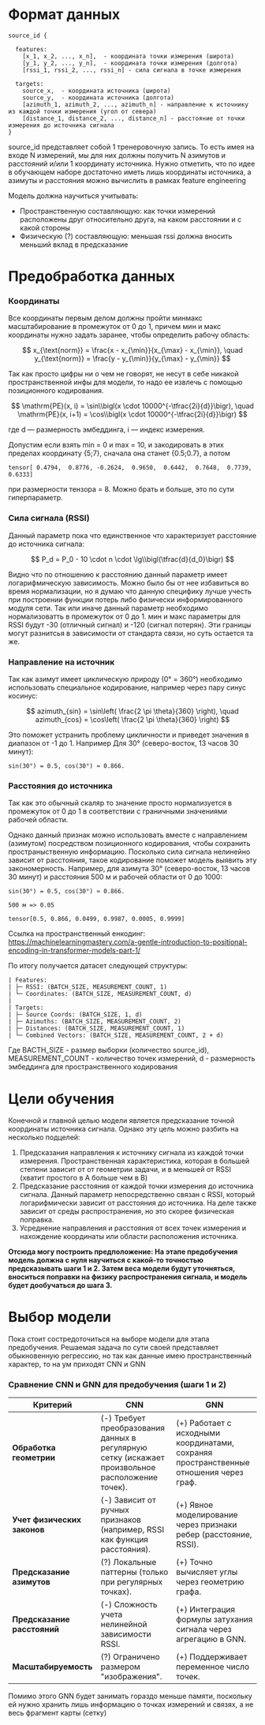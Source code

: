 # Формат данных
    source_id { 
  
      features:
        [x_1, x_2, ..., x_n],  - координата точки измерения (широта)
        [y_1, y_2, ..., y_n],  - координата точки измерения (долгота)
        [rssi_1, rssi_2, ..., rssi_n] - сила сигнала в точке измерения
    
      targets:
        source_x,  - координата источника (широта)
        source_y,  - координата источника (долгота)
        [azimuth_1, azimuth_2, ..., azimuth_n] - направление к источнику из каждой точки измерения (угол от севера)
        [distance_1, distance_2, ..., distance_n] - расстояние от точки измерения до источника сигнала
    }

source_id представляет собой 1 тренеровочную запись. То есть имея на входе N измерений, мы для них должны получить N азимутов и расстояний и/или 1 координату источника. 
Нужно отметить, что по идее в обучающем наборе достаточно иметь лишь координаты источника, а азимуты и расстояния можно вычислить в рамках feature engineering

Модель должна научиться учитывать:
- Пространственную составляющую: как точки измерений расположены друг относительно друга, на каком расстоянии и с какой стороны
- Физическую (?) составляющую: меньшая rssi должна вносить меньший вклад в предсказание


# Предобработка данных

### Координаты

Все координаты первым делом должны пройти минмакс масштабирование в промежуток от 0 до 1, причем мин и макс координаты нужно задать заранее, чтобы определить рабочу область:

$$
x_{\text{norm}} = \frac{x - x_{\min}}{x_{\max} - x_{\min}}, \quad
y_{\text{norm}} = \frac{y - y_{\min}}{y_{\max} - y_{\min}}
$$

Так как просто цифры ни о чем не говорят, не несут в себе никакой пространственной инфы для модели, то надо ее извлечь с помощью позиционного кодирования.

$$
\mathrm{PE}(x, i) = \sin\\bigl(x \cdot 10000^{-\tfrac{2i}{d}}\bigr), \quad
\mathrm{PE}(x, i+1) = \cos\\bigl(x \cdot 10000^{-\tfrac{2i}{d}}\bigr)
$$

где d — размерность эмбеддинга, i — индекс измерения.

Допустим если взять min = 0 и max = 10, и закодировать в этих пределах координату {5;7}, сначала она станет {0.5;0.7}, а потом 
          
    tensor[ 0.4794,  0.8776, -0.2624,  0.9650,  0.6442,  0.7648,  0.7739,  0.6333]

при размерности тензора = 8. Можно брать и больше, это по сути гиперпараметр.


### Сила сигнала (RSSI)

Данный параметр пока что единственное что характеризует расстояние до источника сигнала:

$$
P_d = P_0 - 10 \cdot n \cdot \lg\\bigl(\tfrac{d}{d_0}\bigr)
$$

Видно что по отношению к расстоянию данный параметр имеет логарифмическую зависимость. Можно было бы от нее избавиться во время нормализации, но я думаю что данную специфику лучше учесть при построении функции потерь либо физически информированного модуля сети. 
Так или иначе данный параметр необходимо нормализоватть в промежуток от 0 до 1. мин и макс параметры для RSSI будут -30 (отличный сигнал) и -120 (сигнал потерян). Эти границы могут разнитсья в зависимости от стандарта связи, но суть остается та же.

### Направление на источник

Так как азимут имеет циклическую природу (0° = 360°) необходимо использовать специальное кодирование, например через пару синус косинус:

$$
azimuth_{sin} = \sin\left( \frac{2 \pi \theta}{360} \right), \quad
azimuth_{cos} = \cos\left( \frac{2 \pi \theta}{360} \right)
$$

Это поможет устранить проблему цикличности и приведет значения в диапазон от -1 до 1.
Например Для 30° (северо-восток, 13 часов 30 минут): 

    sin(30°) = 0.5, cos(30°) ≈ 0.866.

### Расстояния до источника

Так как это обычный скаляр то значение просто нормализуется в промежуток от 0 до 1 в соответствии с граничными значениями рабочей области.

Однако данный признак можно использовать вместе с направлением (азимутом) посредством позиционного кодирования, чтобы сохранить пространыственную информацию. Посколько сила сигнала нелинейно зависит от расстояния, такое кодирование поможет модель выявить эту закономерность.
Например, для азимута 30° (северо-восток, 13 часов 30 минут) и расстояния 500 м и рабочей области от 0 до 1000:

    sin(30°) = 0.5, cos(30°) ≈ 0.866.

    500 м => 0.05

    tensor[0.5, 0.866, 0.0499, 0.9987, 0.0005, 0.9999]



Ссылка на пространственный енкодинг: https://machinelearningmastery.com/a-gentle-introduction-to-positional-encoding-in-transformer-models-part-1/


По итогу получается датасет следующей структуры:

    | Features:
    | ├─ RSSI: (BATCH_SIZE, MEASUREMENT_COUNT, 1)
    | └─ Coordinates: (BATCH_SIZE, MEASUREMENT_COUNT, d)
    |
    | Targets:
    | ├─ Source Coords: (BATCH_SIZE, 1, d)
    | ├─ Azimuths: (BATCH_SIZE, MEASUREMENT_COUNT, 2)
    | ├─ Distances: (BATCH_SIZE, MEASUREMENT_COUNT, 1)
    | └─ Combined Vectors: (BATCH_SIZE, MEASUREMENT_COUNT, 2 + d)

Где BACTH_SIZE - размер выборки (количество source_id), MEASUREMENT_COUNT - количество точек измерений, d - размерность эмбеддинга для пространственного кодирования


# Цели обучения

Конечной и главной целью модели является предсказание точной координаты источника сигнала. Однако эту цель можно разбить на несколько подцелей:
1) Предсказания направления к источнику сигнала из каждой точки измерения. Пространственная характеристика, которая в большей степени зависит от от геометрии задачи, и в меньшей от RSSI (хватит простого в А больше чем в В)  
2) Предсказание расстояния от каждой точки измерения до источника сигнала. Данный параметр непосредственно связан с RSSI, который логарифмически зависит от расстояния до источника. На деле также зависит от среды распространения, но это скорее физическая поправка.
3) Усреднение направления и расстояния от всех точек измерения и нахождение координаты или области расположения источника.

**Отсюда могу построить предположение: На этапе предобучения модель должна с нуля научиться с какой-то точностью предсказывать шаги 1 и 2. Затем веса модели будут уточняться, вноситься поправки на физику распространения сигнала, и модель будет дообучаться до шага 3.**


# Выбор модели

Пока стоит состредоточиться на выборе модели для этапа предобучения. Решаемая задача по сути своей представляет обыкновенную регрессию, но так как данные имею пространственный характер, то на ум приходят CNN и GNN

### Сравнение CNN и GNN для предобучения (шаги 1 и 2)

| **Критерий**               | **CNN**                          | **GNN**                          |
|----------------------------|----------------------------------|-----------------------------------|
| **Обработка геометрии**     | (-) Требует преобразования данных в регулярную сетку (искажает произвольное расположение точек). | (+) Работает с исходными координатами, сохраняя пространственные отношения через граф. |
| **Учет физических законов** | (-) Зависит от ручных признаков (например, RSSI как функция расстояния). | (+) Явное моделирование через признаки ребер (расстояние, RSSI). |
| **Предсказание азимутов**   | (?) Локальные паттерны (только при регулярных точках). | (+) Точно вычисляет углы через геометрию графа. |
| **Предсказание расстояний** | (-) Сложность учета нелинейной зависимости RSSI. | (+) Интеграция формулы затухания сигнала через агрегацию в GNN. |
| **Масштабируемость**       | (?) Ограничено размером "изображения". | (+) Поддерживает переменное число точек. |

Помимо этого GNN будет занимать гораздо меньше памяти, поскольку ей нужно хранить лишь информацию о точках измерений и связях, а не весь фрагмент карты (сетку)

